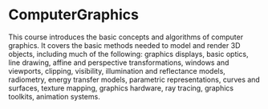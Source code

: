 # ComputerGraphics
This course introduces the basic concepts and algorithms of computer graphics. It covers the basic methods needed to model and render 3D objects, including much of the following: graphics displays, basic optics, line drawing, affine and perspective transformations, windows and viewports, clipping, visibility, illumination and reflectance models, radiometry, energy transfer models, parametric representations, curves and surfaces, texture mapping, graphics hardware, ray tracing, graphics toolkits, animation systems.
